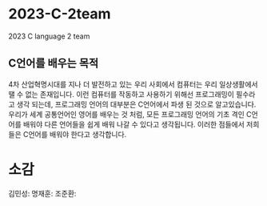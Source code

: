 # 2023-C-2team
2023 C language 2 team
## C언어를 배우는 목적
4차 산업혁명시대를 지나 더 발전하고 있는 우리 사회에서 컴퓨터는 우리 일상생활에서 땔 수 없는 존재입니다. 이런 컴퓨터를 작동하고 사용하기 위해선 프로그래밍이 필수라고 생각 되는데, 프로그래밍 언어의 대부분은 C언어에서 파생 된 것으로 알고있습니다. 우리가 세계 공통언어인 영어를 배우는 것 처럼, 모든 프로그래밍 언어의 기초 격인 C언어를 배워야 다른 언어들을 쉽게 배워 나갈 수 있다고 생각됩니다. 이러한 점들에서 저희들은 C언어를 배워야 한다고 생각합니다. 
# 소감
김민성:
명재훈:
조준환:
